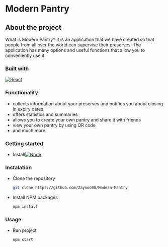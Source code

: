 # Modern Pantry

## About the project

What is Modern Pantry? It is an application that we have created so that people from all over the world can supervise their preserves. The application has many options and useful functions that allow you to conveniently use it.

### Built with

[![React][react.js]][react-url]

### Functionality

- collects information about your preserves and notifies you about closing in expiry dates
- offers statistics and summaries
- allows you to create your own pantry and share it with friends
- view your own pantry by using QR code
- and much more.

### Getting started
- Install[![Node][node.js]][node-url]

### Instalation

- Clone the repository
  ```sh
  git clone https://github.com/Zayooo00/Modern-Pantry
  ```
- Install NPM packages
  ```sh
  npm install
  ```

### Usage

- Run project
  ```sh
  npm start
  ```

[react.js]: https://img.shields.io/badge/React-20232A?style=for-the-badge&logo=react&logoColor=61DAFB
[react-url]: https://reactjs.org/
[node.js]: https://img.shields.io/badge/node.js-233056?style=for-the-badge&logo=nodedotjs&logoColor=green
[node-url]: https://nodejs.org/
